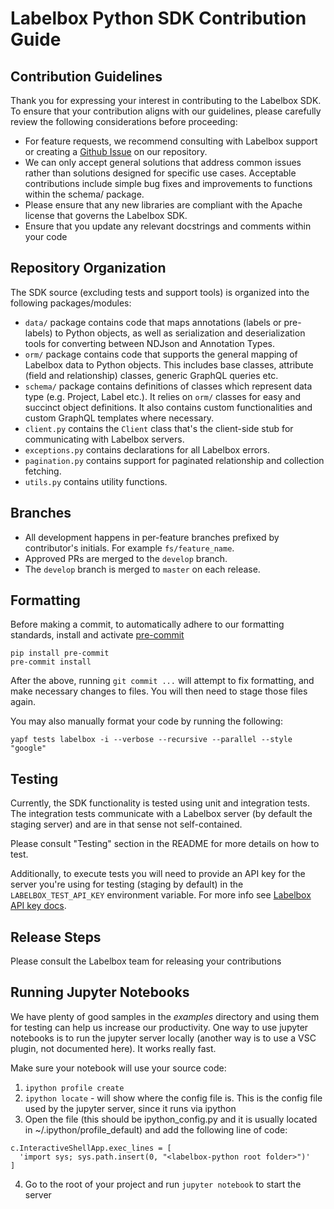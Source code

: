 # Labelbox Python SDK Contribution Guide

## Contribution Guidelines
Thank you for expressing your interest in contributing to the Labelbox SDK. 
To ensure that your contribution aligns with our guidelines, please carefully 
review the following considerations before proceeding:

* For feature requests, we recommend consulting with Labelbox support or 
  creating a [Github Issue](https://github.com/Labelbox/labelbox-python/issues) on our repository.
* We can only accept general solutions that address common issues rather than solutions 
  designed for specific use cases. Acceptable contributions include simple bug fixes and 
  improvements to functions within the schema/ package.
* Please ensure that any new libraries are compliant with the Apache license that governs the Labelbox SDK.
* Ensure that you update any relevant docstrings and comments within your code

## Repository Organization

The SDK source (excluding tests and support tools) is organized into the
following packages/modules:
* `data/` package contains code that maps annotations (labels or pre-labels) to 
  Python objects, as well as serialization and deserialization tools for converting 
  between NDJson and Annotation Types.
* `orm/` package contains code that supports the general mapping of Labelbox
  data to Python objects. This includes base classes, attribute (field and
  relationship) classes, generic GraphQL queries etc.
* `schema/` package contains definitions of classes which represent data type
  (e.g. Project, Label etc.). It relies on `orm/` classes for easy and succinct
  object definitions. It also contains custom functionalities and custom GraphQL
  templates where necessary.
* `client.py` contains the `Client` class that's the client-side stub for
  communicating with Labelbox servers.
* `exceptions.py` contains declarations for all Labelbox errors.
* `pagination.py` contains support for paginated relationship and collection
  fetching.
* `utils.py` contains utility functions.

## Branches

* All development happens in per-feature branches prefixed by contributor's
  initials. For example `fs/feature_name`.
* Approved PRs are merged to the `develop` branch.
* The `develop` branch is merged to `master` on each release.

## Formatting

Before making a commit, to automatically adhere to our formatting standards,
install and activate [pre-commit](https://pre-commit.com/)
```shell
pip install pre-commit
pre-commit install
```
After the above, running `git commit ...` will attempt to fix formatting,
and make necessary changes to files. You will then need to stage those files again.

You may also manually format your code by running the following:
```shell
yapf tests labelbox -i --verbose --recursive --parallel --style "google"
```


## Testing

Currently, the SDK functionality is tested using unit and integration tests. 
The integration tests communicate with a Labelbox server (by default the staging server) 
and are in that sense not self-contained.

Please consult "Testing" section in the README for more details on how to test.

Additionally, to execute tests you will need to provide an API key for the server you're using
for testing (staging by default) in the `LABELBOX_TEST_API_KEY` environment
variable. For more info see [Labelbox API key docs](https://labelbox.helpdocs.io/docs/api/getting-started).


## Release Steps

Please consult the Labelbox team for releasing your contributions

## Running Jupyter Notebooks

We have plenty of good samples in the _examples_ directory and using them for testing can help us increase our productivity. One way to use jupyter notebooks is to run the jupyter server locally (another way is to use a VSC plugin, not documented here). It works really fast.

Make sure your notebook will use your source code:
1. `ipython profile create`
2. `ipython locate` - will show where the config file is. This is the config file used by the jupyter server, since it runs via ipython
3. Open the file (this should be ipython_config.py and it is usually located in ~/.ipython/profile_default) and add the following line of code: 
```
c.InteractiveShellApp.exec_lines = [
  'import sys; sys.path.insert(0, "<labelbox-python root folder>")'
]
```
4. Go to the root of your project and run `jupyter notebook` to start the server
  
